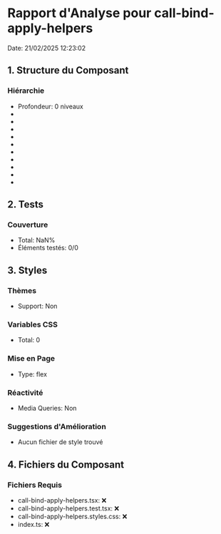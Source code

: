 # Rapport d'Analyse pour call-bind-apply-helpers

Date: 21/02/2025 12:23:02

## 1. Structure du Composant

### Hiérarchie

- Profondeur: 0 niveaux
- <Parameters>
- <typeof>
- <Rest>
- <TBoundArgs>
- <TBoundArgs>
- <TBoundArgs>
- <Extracted>
- <Extracted>
- <const>
- <TArgs>

## 2. Tests

### Couverture

- Total: NaN%
- Éléments testés: 0/0

## 3. Styles

### Thèmes

- Support: Non

### Variables CSS

- Total: 0

### Mise en Page

- Type: flex

### Réactivité

- Media Queries: Non

### Suggestions d'Amélioration

- Aucun fichier de style trouvé

## 4. Fichiers du Composant

### Fichiers Requis

- call-bind-apply-helpers.tsx: ❌
- call-bind-apply-helpers.test.tsx: ❌
- call-bind-apply-helpers.styles.css: ❌
- index.ts: ❌
